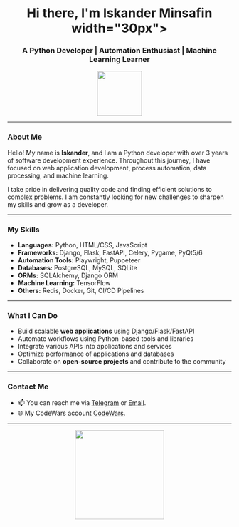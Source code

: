 <h1 align="center">Hi there, I'm Iskander Minsafin width="30px"></h1>
<h3 align="center">A Python Developer | Automation Enthusiast | Machine Learning Learner</h3>

<p align="center">
  <img src="https://media.giphy.com/media/KzJkzjggfGN5Py6nkT/giphy.gif" width="100">
</p>

---

### About Me

Hello! My name is **Iskander**, and I am a Python developer with over 3 years of software development experience. Throughout this journey, I have focused on web application development, process automation, data processing, and machine learning.

I take pride in delivering quality code and finding efficient solutions to complex problems. I am constantly looking for new challenges to sharpen my skills and grow as a developer.

---

### My Skills

- **Languages:** Python, HTML/CSS, JavaScript
- **Frameworks:** Django, Flask, FastAPI, Celery, Pygame, PyQt5/6
- **Automation Tools:** Playwright, Puppeteer
- **Databases:** PostgreSQL, MySQL, SQLite
- **ORMs:** SQLAlchemy, Django ORM
- **Machine Learning:** TensorFlow
- **Others:** Redis, Docker, Git, CI/CD Pipelines

---

### What I Can Do

- Build scalable **web applications** using Django/Flask/FastAPI
- Automate workflows using Python-based tools and libraries
- Integrate various APIs into applications and services
- Optimize performance of applications and databases
- Collaborate on **open-source projects** and contribute to the community

---

### Contact Me

- 📫 You can reach me via [Telegram]([https://www.linkedin.com/in/iskander-minsafin](https://t.me/IskanderMinsafin)) or [Email](defsoyt_wott@mail.ru).
- 🌐 My CodeWars account [CodeWars]([https://your-portfolio-url.com](https://www.codewars.com/users/SeniorIskander)).

---

<p align="center">
  <img src="https://media.giphy.com/media/836HiJc7pgzy8iNXCn/giphy.gif" width="200">
</p>


